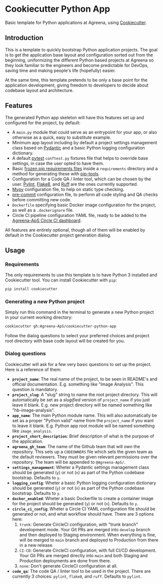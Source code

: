 # Cookiecutter Python App

Basic template for Python applications at Agreena, using 
[Cookiecutter](https://github.com/cookiecutter/cookiecutter).


## Introduction

This is a template to quickly bootstrap Python application projects. The goal
is to get the application base layout and configuration sorted out from the
beginning, uniformizing the different Python based projects at Agreena so they 
look familiar to the engineers and become predictable for DevOps, saving time 
and making people's life (hopefully) easier.

At the same time, this template pretends to be only a base point for the 
application development, giving freedom to developers to decide about codebase 
layout and architecture.


## Features

The generated Python app skeleton will have this features set up and configured
for the project, by default:

- A `main.py` module that could serve as an entrypoint for your app, or also
  otherwise as a quick, easy to substitute example.
- Minimum app layout including by default a project settings management class
  based on [Pydantic](https://pydantic-docs.helpmanual.io/) and a basic Python
  logging configuration dictionary.
- A default [pytest](https://docs.pytest.org/en/latest/) `conftest.py` fixtures
  file that helps to override base settings, in case the user opted to have 
  them.
- Basic [frozen pip requirements files](https://pip.pypa.io/en/latest/user_guide/#requirements-files)
  inside a `requirements` directory and a method for generating these with [pip-tools](https://pip-tools.readthedocs.io/en/latest/).
- Configuration for a Code QA / linter tool, which can be chosen by the 
  user. [Pylint](https://pylint.org/), [Flake8](https://flake8.pycqa.org/en/latest/),
  and [Ruff](https://beta.ruff.rs/docs/) are the ones currently supported.
- [Mypy](http://mypy-lang.org/) configuration file, to help on static type 
  checking.
- [pre-commit](https://pre-commit.com/) configuration file, to perform all
  code styling and QA checks before committing new code.
- `Dockerfile` specifying basic Docker image configuration for the project, as
  well as a `.dockerignore` file.
- Circle CI pipeline configuration YAML file, ready to be added to the
  [Agreena-ApS Circle CI dashboard](https://app.circleci.com/pipelines/github/Agreena-ApS).

All features are entirely optional, though all of them will be enabled by
default in the Cookiecutter project generation dialog.


## Usage

### Requirements

The only requirements to use this template is to have Python 3 installed and
Cookiecutter tool. You can install Cookiecutter with `pip`:

```bash
pip install cookiecutter
```

### Generating a new Python project

Simply run this command in the terminal to generate a new Python project in your
current working directory:

```bash
cookiecutter gh:Agreena-ApS/cookiecutter-python-app
```

Follow the dialog questions to select your preferred choices and project root
directory with base code layout will be created for you.

### Dialog questions

Cookiecutter will ask for a few very basic questions to set up the project. Here
is a reference of them:

- **`project_name`**: The real name of the project, to be seen in README's and
  official documentation. E.g. something like "Image Analysis". This question
  is mandatory.
- **`project_slug`**: A "slug" string to name the root project directory. This
  will automatically be set as a _slugified_ version of `project_name` if you
  just leave it blank. E.g. new project directory will be named something like 
  "hb-image-analysis".
- **`app_name`**: The main Python module name. This will also automatically be
  set as a proper "Python valid" name from the `project_name` if you want to
  leave it blank. E.g. Python app root module will be named something like 
  `image_analysis`.
- **`project_short_description`**: Brief description of what is the purpose of
  the application.
- **`agreena_gh_team`**: The name of the Github team that will own the repository.
  This sets up a `CODEOWNERS` file which sets the given team as the default 
  reviewers. They must be given relevant permissions over the repository.
  The team will be appended to `@Agreena-ApS/`.
- **`settings_management`**: Wheter a Pydantic settings management class should
  be generated (`y`) or not (`n`) as part of the Python codebase bootstrap.
  Defaults to `y`.
- **`logging_config`**: Wheter a basic Python logging configuration dictionary
  should be generated (`y`) or not (`n`) as part of the Python codebase 
  bootstrap. Defaults to `y`.
- **`docker_enabled`**: Wheter a basic Dockerfile to create a container image
  for the project should be generated (`y`) or not (`n`). Defaults to `y`.
- **`circle_ci_config`**: Wheter a Circle CI YAML configuration file should be
  generated or not, and what workflow should have. There are 3 options here:
  1. `trunk`: Generate CircleCI configuration, with "trunk branch" development
  mode. Your Git PRs are merged into `develop` branch and then deployed to
  Staging environment. When everything is fine, will be merged to `main` branch
  and deployed to Production from there in a new release.
  2. `CI-CD`: Generate CircleCI configuration, with full CI/CD development. Your
  Git PRs are merged directly into `main` and both Staging and Production
  deployments are done from there.
  3. `none`: Don't generate CircleCI configuration at all.
- **`code_qa`**: The code QA / linter tool to be used in the project. There are
  currently 3 choices: `pylint`, `flake8`, and `ruff`. Defaults to `pylint`.
